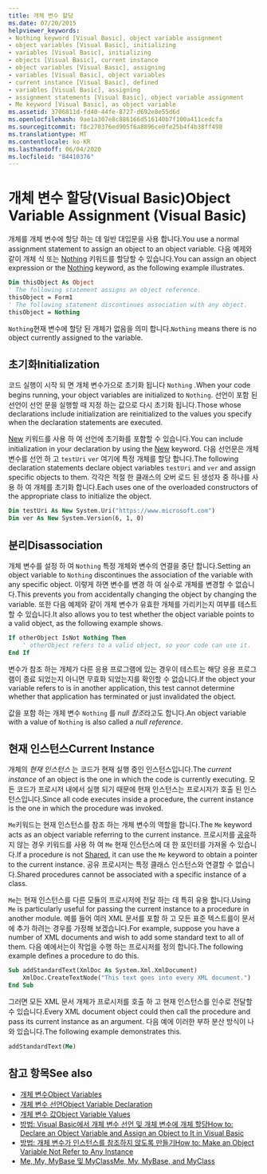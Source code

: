 ```yaml
---
title: 개체 변수 할당
ms.date: 07/20/2015
helpviewer_keywords:
- Nothing keyword [Visual Basic], object variable assignment
- object variables [Visual Basic], initializing
- variables [Visual Basic], initializing
- objects [Visual Basic], current instance
- object variables [Visual Basic], assigning
- variables [Visual Basic], object variables
- current instance [Visual Basic], defined
- variables [Visual Basic], assigning
- assignment statements [Visual Basic], object variable assignment
- Me keyword [Visual Basic], as object variable
ms.assetid: 3706811d-fd40-44fe-8727-d692e8e55d6d
ms.openlocfilehash: 9ae1a307e8c886166d516140b7f100a411cedcfa
ms.sourcegitcommit: f8c270376ed905f6a8896ce0fe25b4f4b38ff498
ms.translationtype: MT
ms.contentlocale: ko-KR
ms.lasthandoff: 06/04/2020
ms.locfileid: "84410376"
---
```

# <a name="object-variable-assignment-visual-basic"></a><span data-ttu-id="c72b6-102">개체 변수 할당(Visual Basic)</span><span class="sxs-lookup"><span data-stu-id="c72b6-102">Object Variable Assignment (Visual Basic)</span></span>

<span data-ttu-id="c72b6-103">개체를 개체 변수에 할당 하는 데 일반 대입문을 사용 합니다.</span><span class="sxs-lookup"><span data-stu-id="c72b6-103">You use a normal assignment statement to assign an object to an object variable.</span></span> <span data-ttu-id="c72b6-104">다음 예제와 같이 개체 식 또는 [Nothing](../../../language-reference/nothing.md) 키워드를 할당할 수 있습니다.</span><span class="sxs-lookup"><span data-stu-id="c72b6-104">You can assign an object expression or the [Nothing](../../../language-reference/nothing.md) keyword, as the following example illustrates.</span></span>

```vb
Dim thisObject As Object
' The following statement assigns an object reference.
thisObject = Form1
' The following statement discontinues association with any object.
thisObject = Nothing
```

<span data-ttu-id="c72b6-105">`Nothing`현재 변수에 할당 된 개체가 없음을 의미 합니다.</span><span class="sxs-lookup"><span data-stu-id="c72b6-105">`Nothing` means there is no object currently assigned to the variable.</span></span>

## <a name="initialization"></a><span data-ttu-id="c72b6-106">초기화</span><span class="sxs-lookup"><span data-stu-id="c72b6-106">Initialization</span></span>

<span data-ttu-id="c72b6-107">코드 실행이 시작 되 면 개체 변수가으로 초기화 됩니다 `Nothing` .</span><span class="sxs-lookup"><span data-stu-id="c72b6-107">When your code begins running, your object variables are initialized to `Nothing`.</span></span> <span data-ttu-id="c72b6-108">선언이 포함 된 선언이 선언 문을 실행할 때 지정 하는 값으로 다시 초기화 됩니다.</span><span class="sxs-lookup"><span data-stu-id="c72b6-108">Those whose declarations include initialization are reinitialized to the values you specify when the declaration statements are executed.</span></span>

<span data-ttu-id="c72b6-109">[New](../../../language-reference/operators/new-operator.md) 키워드를 사용 하 여 선언에 초기화를 포함할 수 있습니다.</span><span class="sxs-lookup"><span data-stu-id="c72b6-109">You can include initialization in your declaration by using the [New](../../../language-reference/operators/new-operator.md) keyword.</span></span> <span data-ttu-id="c72b6-110">다음 선언문은 개체 변수를 선언 하 고 `testUri` `ver` 여기에 특정 개체를 할당 합니다.</span><span class="sxs-lookup"><span data-stu-id="c72b6-110">The following declaration statements declare object variables `testUri` and `ver` and assign specific objects to them.</span></span> <span data-ttu-id="c72b6-111">각각은 적절 한 클래스의 오버 로드 된 생성자 중 하나를 사용 하 여 개체를 초기화 합니다.</span><span class="sxs-lookup"><span data-stu-id="c72b6-111">Each uses one of the overloaded constructors of the appropriate class to initialize the object.</span></span>

```vb
Dim testUri As New System.Uri("https://www.microsoft.com")
Dim ver As New System.Version(6, 1, 0)
```

## <a name="disassociation"></a><span data-ttu-id="c72b6-112">분리</span><span class="sxs-lookup"><span data-stu-id="c72b6-112">Disassociation</span></span>

<span data-ttu-id="c72b6-113">개체 변수를 설정 하 여 `Nothing` 특정 개체와 변수의 연결을 중단 합니다.</span><span class="sxs-lookup"><span data-stu-id="c72b6-113">Setting an object variable to `Nothing` discontinues the association of the variable with any specific object.</span></span> <span data-ttu-id="c72b6-114">이렇게 하면 변수를 변경 하 여 실수로 개체를 변경할 수 없습니다.</span><span class="sxs-lookup"><span data-stu-id="c72b6-114">This prevents you from accidentally changing the object by changing the variable.</span></span> <span data-ttu-id="c72b6-115">또한 다음 예제와 같이 개체 변수가 유효한 개체를 가리키는지 여부를 테스트할 수 있습니다.</span><span class="sxs-lookup"><span data-stu-id="c72b6-115">It also allows you to test whether the object variable points to a valid object, as the following example shows.</span></span>

```vb
If otherObject IsNot Nothing Then
    ' otherObject refers to a valid object, so your code can use it.
End If
```

<span data-ttu-id="c72b6-116">변수가 참조 하는 개체가 다른 응용 프로그램에 있는 경우이 테스트는 해당 응용 프로그램이 종료 되었는지 아니면 무효화 되었는지를 확인할 수 없습니다.</span><span class="sxs-lookup"><span data-stu-id="c72b6-116">If the object your variable refers to is in another application, this test cannot determine whether that application has terminated or just invalidated the object.</span></span>

<span data-ttu-id="c72b6-117">값을 포함 하는 개체 변수 `Nothing` 를 *null 참조*라고도 합니다.</span><span class="sxs-lookup"><span data-stu-id="c72b6-117">An object variable with a value of `Nothing` is also called a *null reference*.</span></span>

## <a name="current-instance"></a><span data-ttu-id="c72b6-118">현재 인스턴스</span><span class="sxs-lookup"><span data-stu-id="c72b6-118">Current Instance</span></span>

<span data-ttu-id="c72b6-119">개체의 *현재 인스턴스* 는 코드가 현재 실행 중인 인스턴스입니다.</span><span class="sxs-lookup"><span data-stu-id="c72b6-119">The *current instance* of an object is the one in which the code is currently executing.</span></span> <span data-ttu-id="c72b6-120">모든 코드가 프로시저 내에서 실행 되기 때문에 현재 인스턴스는 프로시저가 호출 된 인스턴스입니다.</span><span class="sxs-lookup"><span data-stu-id="c72b6-120">Since all code executes inside a procedure, the current instance is the one in which the procedure was invoked.</span></span>

<span data-ttu-id="c72b6-121">`Me`키워드는 현재 인스턴스를 참조 하는 개체 변수의 역할을 합니다.</span><span class="sxs-lookup"><span data-stu-id="c72b6-121">The `Me` keyword acts as an object variable referring to the current instance.</span></span> <span data-ttu-id="c72b6-122">프로시저를 [공유](../../../language-reference/modifiers/shared.md)하지 않는 경우 키워드를 사용 하 여 `Me` 현재 인스턴스에 대 한 포인터를 가져올 수 있습니다.</span><span class="sxs-lookup"><span data-stu-id="c72b6-122">If a procedure is not [Shared](../../../language-reference/modifiers/shared.md), it can use the `Me` keyword to obtain a pointer to the current instance.</span></span> <span data-ttu-id="c72b6-123">공유 프로시저는 특정 클래스 인스턴스와 연결할 수 없습니다.</span><span class="sxs-lookup"><span data-stu-id="c72b6-123">Shared procedures cannot be associated with a specific instance of a class.</span></span>

<span data-ttu-id="c72b6-124">`Me`는 현재 인스턴스를 다른 모듈의 프로시저에 전달 하는 데 특히 유용 합니다.</span><span class="sxs-lookup"><span data-stu-id="c72b6-124">Using `Me` is particularly useful for passing the current instance to a procedure in another module.</span></span> <span data-ttu-id="c72b6-125">예를 들어 여러 XML 문서를 포함 하 고 모든 표준 텍스트를이 문서에 추가 하려는 경우를 가정해 보겠습니다.</span><span class="sxs-lookup"><span data-stu-id="c72b6-125">For example, suppose you have a number of XML documents and wish to add some standard text to all of them.</span></span> <span data-ttu-id="c72b6-126">다음 예에서는이 작업을 수행 하는 프로시저를 정의 합니다.</span><span class="sxs-lookup"><span data-stu-id="c72b6-126">The following example defines a procedure to do this.</span></span>

```vb
Sub addStandardText(XmlDoc As System.Xml.XmlDocument)
    XmlDoc.CreateTextNode("This text goes into every XML document.")
End Sub
```

<span data-ttu-id="c72b6-127">그러면 모든 XML 문서 개체가 프로시저를 호출 하 고 현재 인스턴스를 인수로 전달할 수 있습니다.</span><span class="sxs-lookup"><span data-stu-id="c72b6-127">Every XML document object could then call the procedure and pass its current instance as an argument.</span></span> <span data-ttu-id="c72b6-128">다음 예에 이러한 부하 분산 방식이 나와 있습니다.</span><span class="sxs-lookup"><span data-stu-id="c72b6-128">The following example demonstrates this.</span></span>

```vb
addStandardText(Me)
```

## <a name="see-also"></a><span data-ttu-id="c72b6-129">참고 항목</span><span class="sxs-lookup"><span data-stu-id="c72b6-129">See also</span></span>

- [<span data-ttu-id="c72b6-130">개체 변수</span><span class="sxs-lookup"><span data-stu-id="c72b6-130">Object Variables</span></span>](object-variables.md)
- [<span data-ttu-id="c72b6-131">개체 변수 선언</span><span class="sxs-lookup"><span data-stu-id="c72b6-131">Object Variable Declaration</span></span>](object-variable-declaration.md)
- [<span data-ttu-id="c72b6-132">개체 변수 값</span><span class="sxs-lookup"><span data-stu-id="c72b6-132">Object Variable Values</span></span>](object-variable-values.md)
- [<span data-ttu-id="c72b6-133">방법: Visual Basic에서 개체 변수 선언 및 개체 변수에 개체 할당</span><span class="sxs-lookup"><span data-stu-id="c72b6-133">How to: Declare an Object Variable and Assign an Object to It in Visual Basic</span></span>](how-to-declare-an-object-variable-and-assign-an-object-to-it.md)
- [<span data-ttu-id="c72b6-134">방법: 개체 변수가 인스턴스를 참조하지 않도록 만들기</span><span class="sxs-lookup"><span data-stu-id="c72b6-134">How to: Make an Object Variable Not Refer to Any Instance</span></span>](how-to-make-an-object-variable-not-refer-to-any-instance.md)
- [<span data-ttu-id="c72b6-135">Me, My, MyBase 및 MyClass</span><span class="sxs-lookup"><span data-stu-id="c72b6-135">Me, My, MyBase, and MyClass</span></span>](../../program-structure/me-my-mybase-and-myclass.md)
